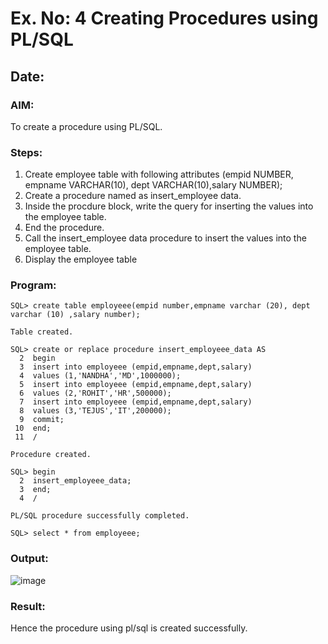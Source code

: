 # Ex. No: 4 Creating Procedures using PL/SQL
## Date:
### AIM:
To create a procedure using PL/SQL.

### Steps:
1. Create employee table with following attributes (empid NUMBER, empname VARCHAR(10), dept VARCHAR(10),salary NUMBER);
2. Create a procedure named as insert_employee data.
3. Inside the procdure block, write the query for inserting the values into the employee table.
4. End the procedure.
5. Call the insert_employee data procedure to insert the values into the employee table.
6. Display the employee table

### Program:
```
SQL> create table employeee(empid number,empname varchar (20), dept varchar (10) ,salary number);

Table created.

SQL> create or replace procedure insert_employeee_data AS
  2  begin
  3  insert into employeee (empid,empname,dept,salary)
  4  values (1,'NANDHA','MD',1000000);
  5  insert into employeee (empid,empname,dept,salary)
  6  values (2,'ROHIT','HR',500000);
  7  insert into employeee (empid,empname,dept,salary)
  8  values (3,'TEJUS','IT',200000);
  9  commit;
 10  end;
 11  /

Procedure created.

SQL> begin
  2  insert_employeee_data;
  3  end;
  4  /

PL/SQL procedure successfully completed.

SQL> select * from employeee;
```
### Output:
![image](https://github.com/Aishwarya-sankar/Ex-No-4-Creating-Procedures-using-PL-SQL/assets/121418444/4b0b2803-f01d-4189-a0fd-99e39e59cf73)

### Result:
Hence the procedure using pl/sql is created successfully.
